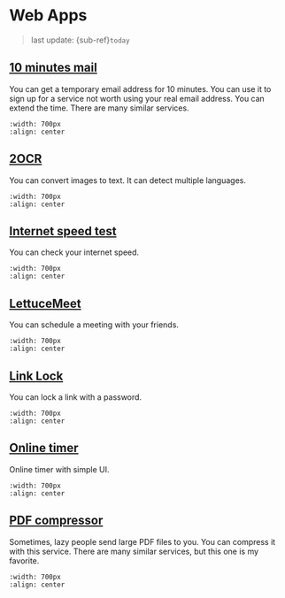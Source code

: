 # Web Apps
> last update: {sub-ref}`today`
<div style="width: 790px;"></div>


## [10 minutes mail](https://10minemail.com/en/)
You can get a temporary email address for 10 minutes. You can use it to sign up for a service not worth using your real email address. You can extend the time. There are many similar services.
```{image} img/10-minute-mail.png
:width: 700px
:align: center
```

## [2OCR](https://2ocr.com/)
You can convert images to text. It can detect multiple languages.
```{image} img/2ocr.png
:width: 700px
:align: center
```

## [Internet speed test](https://fast.com/)
You can check your internet speed.
```{image} img/internet-speed-test.png
:width: 700px
:align: center
```

## [LettuceMeet](https://lettucemeet.com/)
You can schedule a meeting with your friends.
```{image} img/lettucemeet.png
:width: 700px
:align: center
```

## [Link Lock](https://jstrieb.github.io/link-lock/create/)
You can lock a link with a password.
```{image} img/link-lock.png
:width: 700px
:align: center
```

## [Online timer](https://vclock.com/timer/)
Online timer with simple UI.
```{image} img/online-timer.png
:width: 700px
:align: center
```

## [PDF compressor](https://www.ilovepdf.com/compress_pdf)
Sometimes, lazy people send large PDF files to you. You can compress it with this service. There are many similar services, but this one is my favorite.
```{image} img/pdf.png
:width: 700px
:align: center
```